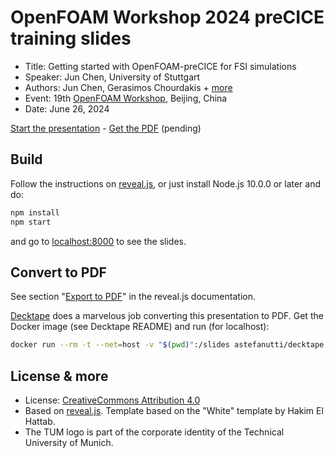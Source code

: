 # OpenFOAM Workshop 2024 preCICE training slides

- Title: Getting started with OpenFOAM-preCICE for FSI simulations
- Speaker: Jun Chen, University of Stuttgart
- Authors: Jun Chen, Gerasimos Chourdakis + [more](https://www.precice.org/about/)
- Event: 19th [OpenFOAM Workshop](https://openfoamworkshop.org/), Beijing, China
- Date: June 26, 2024

[Start the presentation](https://makish.github.io/ofw19-training/) - [Get the PDF](https://github.com/MakisH/ofw18-training/blob/master/pdf-export/slides.pdf) (pending)

## Build

Follow the instructions on [reveal.js](https://revealjs.com/installation/), or just install Node.js 10.0.0 or later and do:

```bash
npm install
npm start
```

and go to [localhost:8000](http://localhost:8000/) to see the slides.

## Convert to PDF

See section "[Export to PDF](https://revealjs.com/pdf-export/)" in the reveal.js documentation.

[Decktape](https://github.com/astefanutti/decktape) does a marvelous job converting this presentation to PDF. Get the Docker image (see Decktape README) and run (for localhost):

```bash
docker run --rm -t --net=host -v "$(pwd)":/slides astefanutti/decktape generic --key=" " -p 2000 -s 1920x1440 http://localhost:8000 slides.pdf
```

## License & more

- License: [CreativeCommons Attribution 4.0](https://creativecommons.org/licenses/by/4.0/)
- Based on [reveal.js](https://github.com/hakimel/reveal.js). Template based on the "White" template by Hakim El Hattab.
- The TUM logo is part of the corporate identity of the Technical University of Munich.
